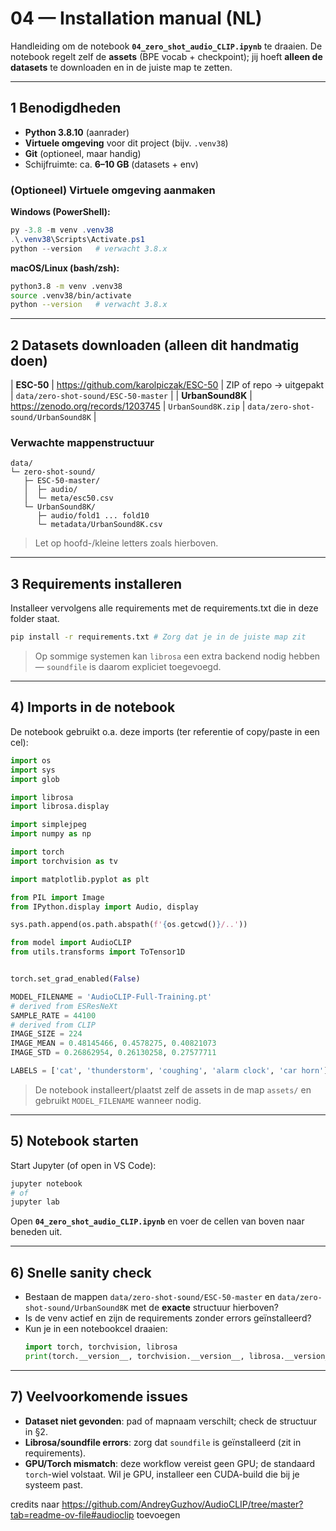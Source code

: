 # 04 — Installation manual (NL)
Handleiding om de notebook **`04_zero_shot_audio_CLIP.ipynb`** te draaien.
De notebook regelt zelf de **assets** (BPE vocab + checkpoint); jij hoeft **alleen de datasets** te downloaden en in de juiste map te zetten.

---

## 1 Benodigdheden
- **Python 3.8.10** (aanrader)
- **Virtuele omgeving** voor dit project (bijv. `.venv38`)
- **Git** (optioneel, maar handig)
- Schijfruimte: ca. **6–10 GB** (datasets + env)

### (Optioneel) Virtuele omgeving aanmaken
**Windows (PowerShell):**
```powershell
py -3.8 -m venv .venv38
.\.venv38\Scripts\Activate.ps1
python --version   # verwacht 3.8.x
```

**macOS/Linux (bash/zsh):**
```bash
python3.8 -m venv .venv38
source .venv38/bin/activate
python --version   # verwacht 3.8.x
```

---

## 2 Datasets downloaden (alleen dit handmatig doen)

| **ESC-50** | https://github.com/karolpiczak/ESC-50 | ZIP of repo → uitgepakt | `data/zero-shot-sound/ESC-50-master` |
| **UrbanSound8K** | https://zenodo.org/records/1203745 | `UrbanSound8K.zip` | `data/zero-shot-sound/UrbanSound8K` |

### Verwachte mappenstructuur
```
data/
└─ zero-shot-sound/
   ├─ ESC-50-master/
   │  ├─ audio/
   │  └─ meta/esc50.csv
   └─ UrbanSound8K/
      ├─ audio/fold1 ... fold10
      └─ metadata/UrbanSound8K.csv
```

> Let op hoofd-/kleine letters zoals hierboven.

---

## 3 Requirements installeren

Installeer vervolgens alle requirements met de requirements.txt die in deze folder staat.
```bash
pip install -r requirements.txt # Zorg dat je in de juiste map zit
```

> Op sommige systemen kan `librosa` een extra backend nodig hebben — `soundfile` is daarom expliciet toegevoegd.

---

## 4) Imports in de notebook

De notebook gebruikt o.a. deze imports (ter referentie of copy/paste in een cel):

```python
import os
import sys
import glob

import librosa
import librosa.display

import simplejpeg
import numpy as np

import torch
import torchvision as tv

import matplotlib.pyplot as plt

from PIL import Image
from IPython.display import Audio, display

sys.path.append(os.path.abspath(f'{os.getcwd()}/..'))

from model import AudioCLIP
from utils.transforms import ToTensor1D


torch.set_grad_enabled(False)

MODEL_FILENAME = 'AudioCLIP-Full-Training.pt'
# derived from ESResNeXt
SAMPLE_RATE = 44100
# derived from CLIP
IMAGE_SIZE = 224
IMAGE_MEAN = 0.48145466, 0.4578275, 0.40821073
IMAGE_STD = 0.26862954, 0.26130258, 0.27577711

LABELS = ['cat', 'thunderstorm', 'coughing', 'alarm clock', 'car horn']
```

> De notebook installeert/plaatst zelf de assets in de map `assets/` en gebruikt `MODEL_FILENAME` wanneer nodig.

---

## 5) Notebook starten

Start Jupyter (of open in VS Code):

```bash
jupyter notebook
# of
jupyter lab
```

Open **`04_zero_shot_audio_CLIP.ipynb`** en voer de cellen van boven naar beneden uit.

---

## 6) Snelle sanity check
- Bestaan de mappen `data/zero-shot-sound/ESC-50-master` en `data/zero-shot-sound/UrbanSound8K` met de **exacte** structuur hierboven?
- Is de venv actief en zijn de requirements zonder errors geïnstalleerd?
- Kun je in een notebookcel draaien:
  ```python
  import torch, torchvision, librosa
  print(torch.__version__, torchvision.__version__, librosa.__version__)
  ```

---

## 7) Veelvoorkomende issues
- **Dataset niet gevonden**: pad of mapnaam verschilt; check de structuur in §2.
- **Librosa/soundfile errors**: zorg dat `soundfile` is geïnstalleerd (zit in requirements).
- **GPU/Torch mismatch**: deze workflow vereist geen GPU; de standaard `torch`-wiel volstaat. Wil je GPU, installeer een CUDA-build die bij je systeem past.

credits naar https://github.com/AndreyGuzhov/AudioCLIP/tree/master?tab=readme-ov-file#audioclip toevoegen

